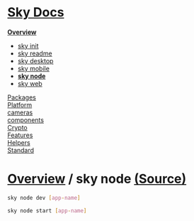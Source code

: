 <!--- This sky node was auto-generated using "npx sky readme" --> 

# [Sky Docs](../../README.md)

**[Overview](..%2F..%2Fdocs%2FREADME.md)**   
* [sky init](..%2F..%2Fdocs%2F1.sky-init%2FREADME.md)
* [sky readme](..%2F..%2Fdocs%2F2.sky-readme%2FREADME.md)
* [sky desktop](..%2F..%2Fdocs%2Fsky-desktop%2FREADME.md)
* [sky mobile](..%2F..%2Fdocs%2Fsky-mobile%2FREADME.md)
* **[sky node](..%2F..%2Fdocs%2Fsky-node%2FREADME.md)**
* [sky web](..%2F..%2Fdocs%2Fsky-web%2FREADME.md)
  
[Packages](..%2F..%2F%40pkgs%2FREADME.md)   
[Platform](..%2F..%2F%40platform%2FREADME.md)   
[cameras](..%2F..%2Fcameras%2FREADME.md)   
[components](..%2F..%2Fcomponents%2FREADME.md)   
[Crypto](..%2F..%2Fcrypto%2FREADME.md)   
[Features](..%2F..%2Ffeatures%2FREADME.md)   
[Helpers](..%2F..%2Fhelpers%2FREADME.md)   
[Standard](..%2F..%2Fstandard%2FREADME.md)   

# [Overview](..%2F..%2Fdocs%2FREADME.md) / sky node [(Source)](..%2F..%2Fdocs%2Fsky-node%2F)

```sh
sky node dev [app-name]

```

```sh
sky node start [app-name]

```